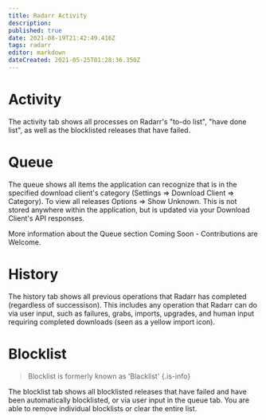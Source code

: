 ```yaml
---
title: Radarr Activity
description: 
published: true
date: 2021-08-19T21:42:49.416Z
tags: radarr
editor: markdown
dateCreated: 2021-05-25T01:28:36.350Z
---
```


# Activity

The activity tab shows all processes on Radarr's "to-do list", "have done list", as well as the blocklisted releases that have failed.

# Queue

The queue shows all items the application can recognize that is in the specified download client's category (Settings => Download Client => Category). To view all releases Options => Show Unknown. This is not stored anywhere within the application, but is updated via your Download Client's API responses.

More information about the Queue section Coming Soon - Contributions are Welcome.

# History

The history tab shows all previous operations that Radarr has completed (regardless of successison).  This includes any operation that Radarr can do via user input, such as failures, grabs, imports, upgrades, and human input requiring completed downloads (seen as a yellow import icon).

# Blocklist

> Blocklist is formerly known as 'Blacklist' {.is-info}

The blocklist tab shows all blocklisted releases that have failed and have been automatically blocklisted, or via user input in the queue tab.  You are able to remove individual blocklists or clear the entire list.

